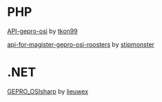 PHP
===
[API-gepro-osi](https://github.com/tkon99/API-gepro-osi) by [tkon99](https://github.com/tkon99)

[api-for-magister-gepro-osi-roosters](https://github.com/stipmonster/api-for-magister-gepro-osi-roosters) by [stipmonster](https://github.com/stipmonster)

.NET
===
[GEPRO_OSIsharp](https://github.com/lieuwex/GEPRO_OSIsharp) by [lieuwex](https://github.com/lieuwex)
